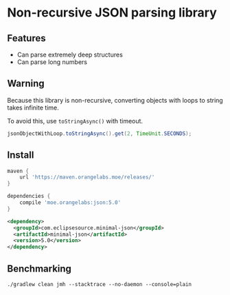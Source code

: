 # Non-recursive JSON parsing library

## Features

* Can parse extremely deep structures
* Can parse long numbers

## Warning

Because this library is non-recursive, converting objects with loops to string takes infinite time.

To avoid this, use `toStringAsync()` with timeout.

```java
jsonObjectWithLoop.toStringAsync().get(2, TimeUnit.SECONDS);
```

## Install

```groovy
maven {
    url 'https://maven.orangelabs.moe/releases/'
}

dependencies {
    compile 'moe.orangelabs:json:5.0'
}
```

```xml
<dependency>
  <groupId>com.eclipsesource.minimal-json</groupId>
  <artifactId>minimal-json</artifactId>
  <version>5.0</version>
</dependency>
```

## Benchmarking

`./gradlew clean jmh --stacktrace --no-daemon --console=plain`